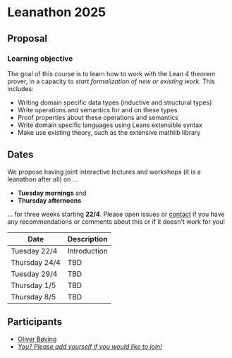 # Leanathon 2025

## Proposal

### Learning objective

The goal of this course is to learn how to work with the Lean 4 theorem prover, in a capacity to _start formalization of new or existing work_. This includes:

- Writing domain specific data types (inductive and structural types)
- Write operations and semantics for and on these types
- Proof properties about these operations and semantics
- Write domain specific languages using Leans extensible syntax
- Make use existing theory, such as the extensive mathlib library

## Dates

We propose having joint interactive lectures and workshops (it is a leanathon after all) on ...

- **Tuesday mornings** and
- **Thursday afternoons**

... for three weeks starting **22/4**. Please open issues or [contact](mailto:oembo@dtu.dk) if you have any recommendations or comments about this or if it doesn't work for you!

| Date          | Description  |
| ------------- | ------------ |
| Tuesday 22/4  | Introduction |
| Thursday 24/4 | TBD          |
| Tuesday 29/4  | TBD          |
| Thursday 1/5  | TBD          |
| Thursday 8/5  | TBD          |

## Participants

- [Oliver Bøving](https://github.com/oeb25)
- [_You? Please add yourself if you would like to join!_](https://github.com/oembo-sse/leanathon-2025/edit/main/README.md)
